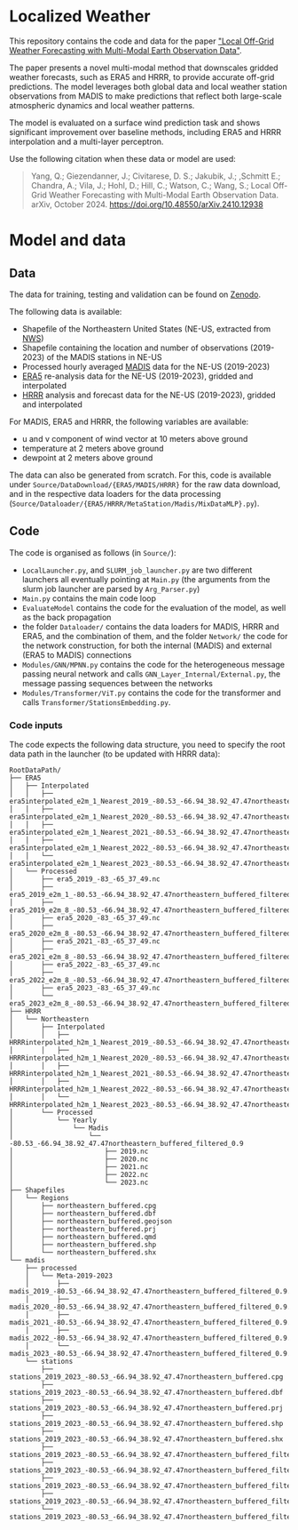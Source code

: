 # Localized Weather

This repository contains the code and data for the paper ["Local Off-Grid Weather Forecasting with Multi-Modal Earth Observation Data"](https://arxiv.org/abs/2410.12938).

The paper presents a novel multi-modal method that downscales gridded weather forecasts, such as ERA5 and HRRR, to provide accurate off-grid predictions. The model leverages both global data and local weather station observations from MADIS to make predictions that reflect both large-scale atmospheric dynamics and local weather patterns.

The model is evaluated on a surface wind prediction task and shows significant improvement over baseline methods, including ERA5 and HRRR interpolation and a multi-layer perceptron.

Use the following citation when these data or model are used:
> Yang, Q.; Giezendanner, J.; Civitarese, D. S.; Jakubik, J.; 
,Schmitt E.; Chandra, A.; Vila, J.; Hohl, D.; Hill, C.; Watson, C.; Wang, S.; Local Off-Grid Weather Forecasting with Multi-Modal Earth Observation Data. arXiv, October 2024. https://doi.org/10.48550/arXiv.2410.12938



# Model and data
## Data

The data for training, testing and validation can be found on [Zenodo](https://zenodo.org/records/15346612).

The following data is available:
- Shapefile of the Northeastern United States (NE-US, extracted from [NWS](https://www.weather.gov/gis/USStates))
- Shapefile containing the location and number of observations (2019-2023) of the MADIS stations in NE-US
- Processed hourly averaged [MADIS](https://madis.ncep.noaa.gov/) data for the NE-US (2019-2023)
- [ERA5](https://confluence.ecmwf.int/display/CKB/ERA5%3A+data+documentation) re-analysis data for the NE-US (2019-2023), gridded and interpolated
- [HRRR](https://rapidrefresh.noaa.gov/hrrr/) analysis and forecast data for the NE-US (2019-2023), gridded and interpolated

For MADIS, ERA5 and HRRR, the following variables are available:
- u and v component of wind vector at 10 meters above ground
- temperature at 2 meters above ground
- dewpoint at 2 meters above ground

The data can also be generated from scratch.
For this, code is available under `Source/DataDownload/{ERA5/MADIS/HRRR}` for the raw data download, and in the respective data loaders for the data processing (`Source/Dataloader/{ERA5/HRRR/MetaStation/Madis/MixDataMLP}.py`).

## Code
The code is organised as follows (in `Source/`):
- `LocalLauncher.py`, and `SLURM_job_launcher.py` are two different launchers all eventually pointing at `Main.py` (the arguments from the slurm job launcher are parsed by `Arg_Parser.py`)
- `Main.py` contains the main code loop
- `EvaluateModel` contains the code for the evaluation of the model, as well as the back propagation
- the folder `Dataloader/` contains the data loaders for MADIS, HRRR and ERA5, and the combination of them, and the folder `Network/` the code for the network construction, for both the internal (MADIS) and external (ERA5 to MADIS) connections
- `Modules/GNN/MPNN.py` contains the code for the heterogeneous message passing neural network and calls `GNN_Layer_Internal/External.py`, the message passing sequences between the networks
- `Modules/Transformer/ViT.py` contains the code for the transformer and calls `Transformer/StationsEmbedding.py`.

### Code inputs
The code expects the following data structure, you need to specify the root data path in the launcher (to be updated with HRRR data):
```
RootDataPath/
├── ERA5
│   ├── Interpolated
│   │   ├── era5interpolated_e2m_1_Nearest_2019_-80.53_-66.94_38.92_47.47northeastern_buffered_filtered_0.9.nc
│   │   ├── era5interpolated_e2m_1_Nearest_2020_-80.53_-66.94_38.92_47.47northeastern_buffered_filtered_0.9.nc
│   │   ├── era5interpolated_e2m_1_Nearest_2021_-80.53_-66.94_38.92_47.47northeastern_buffered_filtered_0.9.nc
│   │   ├── era5interpolated_e2m_1_Nearest_2022_-80.53_-66.94_38.92_47.47northeastern_buffered_filtered_0.9.nc
│   │   └── era5interpolated_e2m_1_Nearest_2023_-80.53_-66.94_38.92_47.47northeastern_buffered_filtered_0.9.nc
│   └── Processed
│       ├── era5_2019_-83_-65_37_49.nc
│       ├── era5_2019_e2m_1_-80.53_-66.94_38.92_47.47northeastern_buffered_filtered_0.9.nc
│       ├── era5_2019_e2m_8_-80.53_-66.94_38.92_47.47northeastern_buffered_filtered_0.9.nc
│       ├── era5_2020_-83_-65_37_49.nc
│       ├── era5_2020_e2m_8_-80.53_-66.94_38.92_47.47northeastern_buffered_filtered_0.9.nc
│       ├── era5_2021_-83_-65_37_49.nc
│       ├── era5_2021_e2m_8_-80.53_-66.94_38.92_47.47northeastern_buffered_filtered_0.9.nc
│       ├── era5_2022_-83_-65_37_49.nc
│       ├── era5_2022_e2m_8_-80.53_-66.94_38.92_47.47northeastern_buffered_filtered_0.9.nc
│       ├── era5_2023_-83_-65_37_49.nc
│       └── era5_2023_e2m_8_-80.53_-66.94_38.92_47.47northeastern_buffered_filtered_0.9.nc
├── HRRR
│   └── Northeastern
│       ├── Interpolated
│       │   ├── HRRRinterpolated_h2m_1_Nearest_2019_-80.53_-66.94_38.92_47.47northeastern_buffered_filtered_0.9.nc
│       │   ├── HRRRinterpolated_h2m_1_Nearest_2020_-80.53_-66.94_38.92_47.47northeastern_buffered_filtered_0.9.nc
│       │   ├── HRRRinterpolated_h2m_1_Nearest_2021_-80.53_-66.94_38.92_47.47northeastern_buffered_filtered_0.9.nc
│       │   ├── HRRRinterpolated_h2m_1_Nearest_2022_-80.53_-66.94_38.92_47.47northeastern_buffered_filtered_0.9.nc
│       │   └── HRRRinterpolated_h2m_1_Nearest_2023_-80.53_-66.94_38.92_47.47northeastern_buffered_filtered_0.9.nc
│       └── Processed
│           └── Yearly
│               └── Madis
│                   └── -80.53_-66.94_38.92_47.47northeastern_buffered_filtered_0.9
│                       ├── 2019.nc
│                       ├── 2020.nc
│                       ├── 2021.nc
│                       ├── 2022.nc
│                       └── 2023.nc
├── Shapefiles
│   └── Regions
│       ├── northeastern_buffered.cpg
│       ├── northeastern_buffered.dbf
│       ├── northeastern_buffered.geojson
│       ├── northeastern_buffered.prj
│       ├── northeastern_buffered.qmd
│       ├── northeastern_buffered.shp
│       └── northeastern_buffered.shx
└── madis
    ├── processed
    │   └── Meta-2019-2023
    │       ├── madis_2019_-80.53_-66.94_38.92_47.47northeastern_buffered_filtered_0.9.nc
    │       ├── madis_2020_-80.53_-66.94_38.92_47.47northeastern_buffered_filtered_0.9.nc
    │       ├── madis_2021_-80.53_-66.94_38.92_47.47northeastern_buffered_filtered_0.9.nc
    │       ├── madis_2022_-80.53_-66.94_38.92_47.47northeastern_buffered_filtered_0.9.nc
    │       └── madis_2023_-80.53_-66.94_38.92_47.47northeastern_buffered_filtered_0.9.nc
    └── stations
        ├── stations_2019_2023_-80.53_-66.94_38.92_47.47northeastern_buffered.cpg
        ├── stations_2019_2023_-80.53_-66.94_38.92_47.47northeastern_buffered.dbf
        ├── stations_2019_2023_-80.53_-66.94_38.92_47.47northeastern_buffered.prj
        ├── stations_2019_2023_-80.53_-66.94_38.92_47.47northeastern_buffered.shp
        ├── stations_2019_2023_-80.53_-66.94_38.92_47.47northeastern_buffered.shx
        ├── stations_2019_2023_-80.53_-66.94_38.92_47.47northeastern_buffered_filtered_0.9.cpg
        ├── stations_2019_2023_-80.53_-66.94_38.92_47.47northeastern_buffered_filtered_0.9.dbf
        ├── stations_2019_2023_-80.53_-66.94_38.92_47.47northeastern_buffered_filtered_0.9.prj
        ├── stations_2019_2023_-80.53_-66.94_38.92_47.47northeastern_buffered_filtered_0.9.shp
        └── stations_2019_2023_-80.53_-66.94_38.92_47.47northeastern_buffered_filtered_0.9.shx
```
